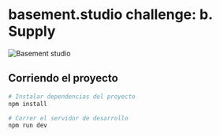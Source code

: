 # basement.studio challenge: b. Supply

![Basement studio](./public/og.png "basement.supply")

## Corriendo el proyecto
```bash
# Instalar dependencias del proyecto
npm install

# Correr el servidor de desarrollo
npm run dev
```